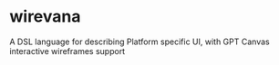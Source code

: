 # wirevana
A DSL language for describing Platform specific UI, with GPT Canvas interactive wireframes support
